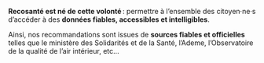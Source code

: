**Recosanté est né de cette volonté**&#8239;: permettre à l’ensemble des citoyen·ne·s d’accéder à des **données fiables, accessibles et intelligibles**.

Ainsi, nos recommandations sont issues de **sources fiables et officielles** telles que le ministère des Solidarités et de la Santé, l’Ademe, l’Observatoire de la qualité de l’air intérieur, etc...
